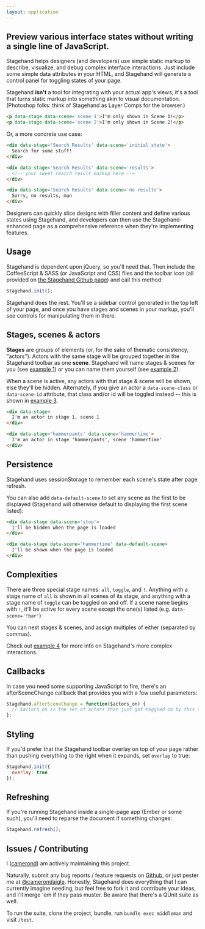 ```yaml
---
layout: application
---
```


## Preview various interface states without writing a single line of JavaScript.

Stagehand helps designers (and developers) use simple static markup to describe, visualize, and debug complex interface interactions. Just include some simple data attributes in your HTML, and Stagehand will generate a control panel for toggling states of your page.

Stagehand __isn't__ a tool for integrating with your actual app's views; it's a tool that turns static markup into something akin to visual documentation. (Photoshop folks: think of Stagehand as Layer Comps for the browser.)

~~~html
<p data-stage data-scene='scene 1'>I'm only shown in Scene 1!</p>
<p data-stage data-scene='scene 2'>I'm only shown in Scene 2!</p>
~~~

Or, a more concrete use case:

~~~html
<div data-stage='Search Results' data-scene='initial state'>
  Search for some stuff!
</div>

<div data-stage='Search Results' data-scene='results'>
  <!-- your sweet search result markup here -->
</div>

<div data-stage='Search Results' data-scene='no results'>
  Sorry, no results, man
</div>
~~~

Designers can quickly slice designs with filler content and define various states using Stagehand, and developers can then use the Stagehand-enhanced page as a comprehensive reference when they're implementing features.

## Usage

Stagehand is dependent upon jQuery, so you'll need that. Then include the CoffeeScript & SASS (or JavaScript and CSS) files and the toolbar icon (all provided on [the Stagehand Github page](https://github.com/camerond/stagehand)) and call this method:

~~~javascript
Stagehand.init();
~~~

Stagehand does the rest. You'll se a sidebar control generated in the top left of your page, and once you have stages and scenes in your markup, you'll see controls for manipulating them in there.

## Stages, scenes & actors

__Stages__ are groups of elements (or, for the sake of thematic consistency, "actors"). Actors with the same stage will be grouped together in the Stagehand toolbar as one __scene__. Stagehand will name stages & scenes for you (see [example 1](/examples/1)) or you can name them yourself (see [example 2](/examples/2)).

When a scene is active, any actors with that stage & scene will be shown, else they'll be hidden. Alternately, if you give an actor a `data-scene-class` or `data-scene-id` attribute, that class and/or id will be toggled instead -- this is shown in [example 3](/examples/3).

~~~html
<div data-stage>
  I'm an actor in stage 1, scene 1
</div>

<div data-stage='hammerpants' data-scene='hammertime'>
  I'm an actor in stage 'hammerpants', scene 'hammertime'
</div>
~~~

## Persistence

Stagehand uses sessionStorage to remember each scene's state after page refresh.

You can also add `data-default-scene` to set any scene as the first to be displayed (Stagehand will otherwise default to displaying the first scene listed):

~~~html
<div data-stage data-scene='stop'>
  I'll be hidden when the page is loaded
</div>

<div data-stage data-scene='hammertime' data-default-scene>
  I'll be shown when the page is loaded
</div>
~~~

## Complexities

There are three special stage names: `all`, `toggle`, and `!`. Anything with a stage name of `all` is shown in all scenes of its stage, and anything with a stage name of `toggle` can be toggled on and off. If a scene name begins with `!`, it'll be active for every scene except the one(s) listed (e.g. `data-scene='!bar'`)

You can nest stages & scenes, and assign multiples of either (separated by commas).

Check out [example 4](/examples/4) for more info on Stagehand's more complex interactions.

## Callbacks

In case you need some supporting JavaScript to fire, there's an afterSceneChange callback that provides you with a few useful parameters:

~~~javascript
Stagehand.afterSceneChange = function($actors_on) {
  // $actors_on is the set of actors that just got toggled on by this scene change
};
~~~

## Styling

If you'd prefer that the Stagehand toolbar overlay on top of your page rather than pushing everything to the right when it expands, set `overlay` to true:

~~~javascript
Stagehand.init({
  overlay: true
});
~~~

## Refreshing

If you're running Stagehand inside a single-page app (Ember or some such), you'll need to reparse the document if something changes:

~~~javascript
Stagehand.refresh();
~~~

## Issues / Contributing

I ([camerond](http://github.com/camerond)) am actively maintaining this project.

Naturally, submit any bug reports / feature requests on [Github](https://github.com/camerond/stagehand/issues), or just pester me at  [@camerondaigle](http://twitter.com/camerondaigle). Honestly, Stagehand does everything that I can currently imagine needing, but feel free to fork it and contribute your ideas, and I'll merge 'em if they pass muster. Be aware that there's a QUnit suite as well.

To run the suite, clone the project, bundle, run `bundle exec middleman` and visit `/test`.
